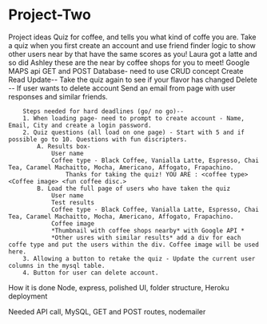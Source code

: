 # Project-Two

Project ideas
 Quiz for coffee, and tells you what kind of coffe you are. Take a quiz when you first create an account and use friend finder logic to show other users near by that have the same scores as you! Laura got a latte and so did Ashley these are the near by coffee shops for you to meet! 
        Google MAPS api
        GET and POST
            Database- need to use CRUD concept
                Create
                Read
                Update-- Take the quiz again to see if your flavor has changed
                Delete -- If user wants to delete account 
        Send an email from page with user responses and similar friends. 

        Steps needed for hard deadlines (go/ no go)--
        1. When loading page- need to prompt to create account - Name, Email, City and create a login password.
        2. Quiz questions (all load on one page) - Start with 5 and if possible go to 10. Questions with fun discripters. 
            A. Results box-
                User name
                Coffee type - Black Coffee, Vanialla Latte, Espresso, Chai Tea, Caramel Machaitto, Mocha, Americano, Affogato, Frapachino.
                    Thanks for taking the quiz! YOU ARE : <coffee type> <Coffee image> <fun coffee disc.>
            B. Load the full page of users who have taken the quiz
                User name
                Test results
                Coffee type - Black Coffee, Vanialla Latte, Espresso, Chai Tea, Caramel Machaitto, Mocha, Americano, Affogato, Frapachino.
                Coffee image
                *Thumbnail with coffee shops nearby* with Google API * 
                *Other usres with similar results* add a div for each coffe type and put the users within the div. Coffee image will be used here. 
        3. Allowing a button to retake the quiz - Update the current user columns in the mysql table.
        4. Button for user can delete account.




        

How it is done
Node, express, polished UI, folder structure, Heroku deployment

Needed
API call, MySQL, GET and POST routes, nodemailer